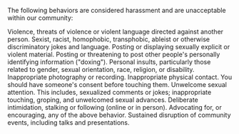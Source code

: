 
The following behaviors are considered harassment and are unacceptable within our community:

Violence, threats of violence or violent language directed against another person.
Sexist, racist, homophobic, transphobic, ableist or otherwise discriminatory jokes and language.
Posting or displaying sexually explicit or violent material.
Posting or threatening to post other people's personally identifying information ("doxing").
Personal insults, particularly those related to gender, sexual orientation, race, religion, or disability.
Inappropriate photography or recording.
Inappropriate physical contact. You should have someone's consent before touching them.
Unwelcome sexual attention. This includes, sexualized comments or jokes; inappropriate touching, groping, and unwelcomed sexual advances.
Deliberate intimidation, stalking or following (online or in person).
Advocating for, or encouraging, any of the above behavior.
Sustained disruption of community events, including talks and presentations.
